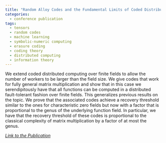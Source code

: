 ```yaml
---
title: "Random Alloy Codes and the Fundamental Limits of Coded Distributed Tensors"
categories:
  - conference publication
tags:
  - tensors
  - random codes
  - machine learning
  - symbolic-numeric computing
  - erasure coding
  - coding theory
  - distributed computing
  - information theory
---
```


We extend coded distributed computing over finite fields to allow the number of workers to be larger than the field size. We give codes that work for fully general matrix multiplication and show that in this case we serendipitously have that all functions can be computed in a distributed fault-tolerant fashion over finite fields. This generalizes previous results on the topic. We prove that the associated codes achieve a recovery threshold similar to the ones for characteristic zero fields but now with a factor that is proportional to the genus of the underlying function field. In particular, we have that the recovery threshold of these codes is proportional to the classical complexity of matrix multiplication by a factor of at most the genus.

<cite><a href="https://arxiv.org/abs/2405.09746">Link to the Publication</a></cite>
